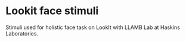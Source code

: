 # Lookit face stimuli

Stimuli used for holistic face task on LookIt with LLAMB Lab at Haskins Laboratories.  
